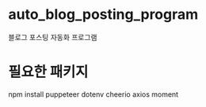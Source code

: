 # auto_blog_posting_program

블로그 포스팅 자동화 프로그램

# 필요한 패키지

npm install puppeteer dotenv cheerio axios moment
